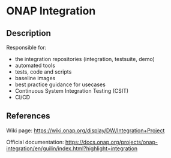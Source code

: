 # ONAP Integration

## Description

Responsible for:

- the integration repositories (integration, testsuite, demo)
- automated tools
- tests, code and scripts
- baseline images
- best practice guidance for usecases
- Continuous System Integration Testing (CSIT)
- CI/CD

## References

Wiki page:  <https://wiki.onap.org/display/DW/Integration+Project>

Official documentation: <https://docs.onap.org/projects/onap-integration/en/guilin/index.html?highlight=integration>
